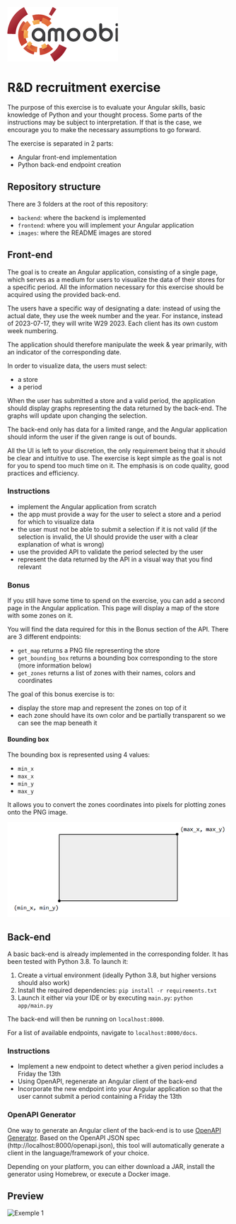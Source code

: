 ![Amoobi logo](images/Amoobi_250px.png "Amoobi logo")

# R&D recruitment exercise

The purpose of this exercise is to evaluate your Angular skills, basic knowledge of Python and your thought process.
Some parts of the instructions may be subject to interpretation.
If that is the case, we encourage you to make the necessary assumptions to go forward.

The exercise is separated in 2 parts:

* Angular front-end implementation
* Python back-end endpoint creation

## Repository structure

There are 3 folders at the root of this repository:

* `backend`: where the backend is implemented
* `frontend`: where you will implement your Angular application
* `images`: where the README images are stored

## Front-end

The goal is to create an Angular application, consisting of a single page, which serves as a medium for users to visualize the data of their stores for a specific period.
All the information necessary for this exercise should be acquired using the provided back-end.

The users have a specific way of designating a date: instead of using the actual date, they use the week number and the year.
For instance, instead of 2023-07-17, they will write W29 2023. Each client has its own custom week numbering.

The application should therefore manipulate the week & year primarily, with an indicator of the corresponding date.

In order to visualize data, the users must select:
* a store
* a period

When the user has submitted a store and a valid period, the application should display graphs representing the data returned by the back-end.
The graphs will update upon changing the selection.

The back-end only has data for a limited range, and the Angular application should inform the user if the given range is out of bounds.

All the UI is left to your discretion, the only requirement being that it should be clear and intuitive to use.
The exercise is kept simple as the goal is not for you to spend too much time on it.
The emphasis is on code quality, good practices and efficiency.

### Instructions

* implement the Angular application from scratch
* the app must provide a way for the user to select a store and a period for which to visualize data
* the user must not be able to submit a selection if it is not valid (if the selection is invalid, the UI should provide the user with a clear explanation of what is wrong)
* use the provided API to validate the period selected by the user
* represent the data returned by the API in a visual way that you find relevant

### Bonus

If you still have some time to spend on the exercise, you can add a second page in the Angular application.
This page will display a map of the store with some zones on it.

You will find the data required for this in the Bonus section of the API.
There are 3 different endpoints:

* `get_map` returns a PNG file representing the store
* `get_bounding_box` returns a bounding box corresponding to the store (more information below)
* `get_zones` returns a list of zones with their names, colors and coordinates

The goal of this bonus exercise is to:

* display the store map and represent the zones on top of it
* each zone should have its own color and be partially transparent so we can see the map beneath it

#### Bounding box

The bounding box is represented using 4 values:

* `min_x`
* `max_x`
* `min_y`
* `max_y`

It allows you to convert the zones coordinates into pixels for plotting zones onto the PNG image.

![Bounding box representation](images/bbox.png)

## Back-end

A basic back-end is already implemented in the corresponding folder.
It has been tested with Python 3.8.
To launch it:

1. Create a virtual environment (ideally Python 3.8, but higher versions should also work)
2. Install the required dependencies: `pip install -r requirements.txt`
3. Launch it either via your IDE or by executing `main.py`: `python app/main.py`

The back-end will then be running on `localhost:8000`.

For a list of available endpoints, navigate to `localhost:8000/docs`.

### Instructions

* Implement a new endpoint to detect whether a given period includes a Friday the 13th
* Using OpenAPI, regenerate an Angular client of the back-end
* Incorporate the new endpoint into your Angular application so that the user cannot submit a period containing a Friday the 13th

### OpenAPI Generator

One way to generate an Angular client of the back-end is to use [OpenAPI Generator](https://github.com/OpenAPITools/openapi-generator).
Based on the OpenAPI JSON spec (http://localhost:8000/openapi.json), this tool will automatically generate a client in the language/framework of your choice.

Depending on your platform, you can either download a JAR, install the generator using Homebrew, or execute a Docker image.

## Preview
![Exemple 1]([images/bbox.png](https://cdn.discordapp.com/attachments/934924497767792671/1146495459867754586/image.png)https://cdn.discordapp.com/attachments/934924497767792671/1146495459867754586/image.png)
